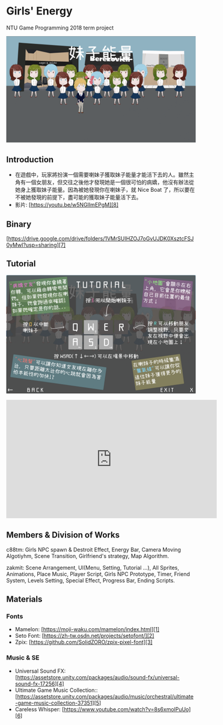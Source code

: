 # Girls' Energy

NTU Game Programming 2018 term project

![Title](img/Title.png)

## Introduction

- 在遊戲中，玩家將扮演一個需要喇妹子獲取妹子能量才能活下去的人。雖然主角有一個女朋友，但交往之後他才發現她是一個很可怕的病嬌，他沒有辦法從她身上獲取妹子能量。因為被她發現你在喇妹子，就 Nice Boat 了，所以要在不被她發現的前提下，盡可能的獲取妹子能量活下去。
- 影片: [https://youtu.be/w5NGIImEPgM][8]

## Binary

[https://drive.google.com/drive/folders/1VMrSUIHZOJ7oGvUJDK0XsztcFSJ0yMwI?usp=sharing][7]

## Tutorial

![Tutorial](img/Tutorial.png)

<iframe width="560" height="315" src="https://www.youtube.com/embed/w5NGIImEPgM" frameborder="0" allow="accelerometer; autoplay; encrypted-media; gyroscope; picture-in-picture" allowfullscreen></iframe>

## Members & Division of Works

c88tm: Girls NPC spawn & Destroit Effect, Energy Bar, Camera Moving Algotiyhm, Scene Transition, Girlfriend's strategy, Map Algorithm.

zakmit: Scene Arrangement, UI(Menu, Setting, Tutorial ...), All Sprites, Animations, Place Music, Player Script, Girls NPC Prototype, Timer, Friend System, Levels Setting, Special Effect, Progress Bar, Ending Scripts.

## Materials

### Fonts

- Mamelon: [https://moji-waku.com/mamelon/index.html][1]
- Seto Font: [https://zh-tw.osdn.net/projects/setofont/][2]
- Zpix: [https://github.com/SolidZORO/zpix-pixel-font][3]

### Music & SE

- Universal Sound FX: [https://assetstore.unity.com/packages/audio/sound-fx/universal-sound-fx-17256][4]
- Ultimate Game Music Collection:: [https://assetstore.unity.com/packages/audio/music/orchestral/ultimate-game-music-collection-37351][5] 
- Careless Whisper: [https://www.youtube.com/watch?v=8s6xmolPuUo][6]

[1]: https://moji-waku.com/mamelon/index.html
[2]: https://zh-tw.osdn.net/projects/setofont/
[3]: https://github.com/SolidZORO/zpix-pixel-font
[4]: https://assetstore.unity.com/packages/audio/sound-fx/universal-sound-fx-17256
[5]: https://assetstore.unity.com/packages/audio/music/orchestral/ultimate-game-music-collection-37351
[6]: https://www.youtube.com/watch?v=8s6xmolPuUo
[7]: https://drive.google.com/drive/folders/1VMrSUIHZOJ7oGvUJDK0XsztcFSJ0yMwI?usp=sharing
[8]: https://youtu.be/w5NGIImEPgM